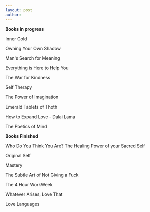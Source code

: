 ```yaml
---
layout: post
author:
---
```


__Books in progress__

Inner Gold

Owning Your Own Shadow

Man's Search for Meaning

Everything is Here to Help You

The War for Kindness

Self Therapy

The Power of Imagination

Emerald Tablets of Thoth

How to Expand Love - Dalai Lama

The Poetics of Mind

__Books Finished__

Who Do You Think You Are? The Healing Power of your Sacred Self

Original Self

Mastery

The Subtle Art of Not Giving a Fuck

The 4 Hour WorkWeek

Whatever Arises, Love That

Love Languages
